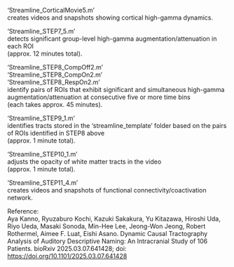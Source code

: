 ‘Streamline_CorticalMovie5.m’  
creates videos and snapshots showing cortical high-gamma dynamics.

‘Streamline_STEP7_5.m’  
detects significant group-level high-gamma augmentation/attenuation in each ROI  
(approx. 12 minutes total).

‘Streamline_STEP8_CompOff2.m’  
‘Streamline_STEP8_CompOn2.m’  
‘Streamline_STEP8_RespOn2.m’  
identify pairs of ROIs that exhibit significant and simultaneous high-gamma augmentation/attenuation at consecutive five or more time bins  
(each takes approx. 45 minutes).  

‘Streamline_STEP9_1.m’  
identifies tracts stored in the ‘streamline_template’ folder based on the pairs of ROIs identified in STEP8 above  
(approx. 1 minute total).  

‘Streamline_STEP10_1.m’  
adjusts the opacity of white matter tracts in the video  
(approx. 1 minute total).   

‘Streamline_STEP11_4.m’  
creates videos and snapshots of functional connectivity/coactivation network.  

Reference:   
Aya Kanno, Ryuzaburo Kochi, Kazuki Sakakura, Yu Kitazawa, Hiroshi Uda, Riyo Ueda, Masaki Sonoda, Min-Hee Lee, Jeong-Won Jeong, Robert Rothermel, Aimee F. Luat, Eishi Asano. Dynamic Causal Tractography Analysis of Auditory Descriptive Naming: An Intracranial Study of 106 Patients. bioRxiv 2025.03.07.641428; doi: https://doi.org/10.1101/2025.03.07.641428
